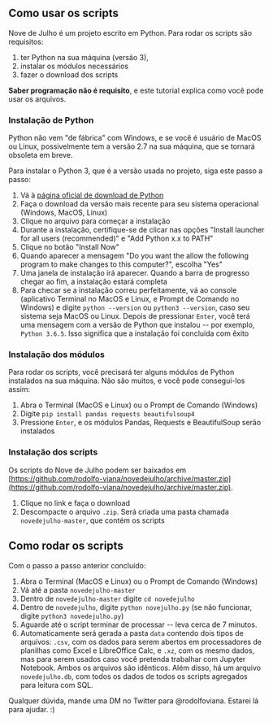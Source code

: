 ## __Como usar os scripts__

Nove de Julho é um projeto escrito em Python. Para rodar os scripts são requisitos:

1. ter Python na sua máquina (versão 3),
2. instalar os módulos necessários
3. fazer o download dos scripts

__Saber programação não é requisito__, e este tutorial explica como você pode usar os arquivos.

### __Instalação de Python__

Python não vem "de fábrica" com Windows, e se você é usuário de MacOS ou Linux, possivelmente tem a versão 2.7 na sua máquina, que se tornará obsoleta em breve.

Para instalar o Python 3, que é a versão usada no projeto, siga este passo a passo:

1. Vá à [página oficial de download de Python](https://www.python.org/downloads/)
2. Faça o download da versão mais recente para seu sistema operacional (Windows, MacOS, Linux)
3. Clique no arquivo para começar a instalação
4. Durante a instalação, certifique-se de clicar nas opções "Install launcher for all users (recommended)" e "Add Python x.x to PATH"
5. Clique no botão "Install Now"
6. Quando aparecer a mensagem "Do you want the allow the following program to make changes to this computer?", escolha "Yes"
7. Uma janela de instalação irá aparecer. Quando a barra de progresso chegar ao fim, a instalação estará completa
8. Para checar se a instalação correu perfeitamente, vá ao console (aplicativo Terminal no MacOS e Linux, e Prompt de Comando no Windows) e digite `python --version` ou `python3 --version`, caso seu sistema seja MacOS ou Linux. Depois de pressionar `Enter`, você terá uma mensagem com a versão de Python que instalou -- por exemplo, `Python 3.6.5`. Isso significa que a instalação foi concluída com êxito

### __Instalação dos módulos__

Para rodar os scripts, você precisará ter alguns módulos de Python instalados na sua máquina. Não são muitos, e você pode consegui-los assim:

1. Abra o Terminal (MacOS e Linux) ou o Prompt de Comando (Windows)
2. Digite `pip install pandas requests beautifulsoup4`
3. Pressione `Enter`, e os módulos Pandas, Requests e BeautifulSoup serão instalados

### __Instalação dos scripts__

Os scripts do Nove de Julho podem ser baixados em [https://github.com/rodolfo-viana/novedejulho/archive/master.zip](https://github.com/rodolfo-viana/novedejulho/archive/master.zip).

1. Clique no link e faça o download
2. Descompacte o arquivo `.zip`. Será criada uma pasta chamada `novedejulho-master`, que contém os scripts

## __Como rodar os scripts__

Com o passo a passo anterior concluído:

1. Abra o Terminal (MacOS e Linux) ou o Prompt de Comando (Windows)
2. Vá até a pasta `novedejulho-master`
3. Dentro de `novedejulho-master` digite `cd novedejulho`
4. Dentro de `novedejulho`, digite `python novejulho.py` (se não funcionar, digite `python3 novedejulho.py`)
5. Aguarde até o script terminar de processar -- leva cerca de 7 minutos.
6. Automaticamente será gerada a pasta `data` contendo dois tipos de arquivos: `.csv`, com os dados para serem abertos em processadores de planilhas como Excel e LibreOffice Calc, e `.xz`, com os mesmo dados, mas para serem usados caso você pretenda trabalhar com Jupyter Notebook. Ambos os arquivos são idênticos. Além disso, há um arquivo `novedejulho.db`, com todos os dados de todos os scripts agregados para leitura com SQL.

Qualquer dúvida, mande uma DM no Twitter para @rodolfoviana. Estarei lá para ajudar. :)


